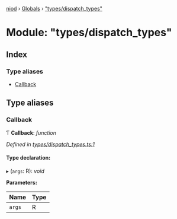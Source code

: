 [niod](../README.md) › [Globals](../globals.md) › ["types/dispatch_types"](_types_dispatch_types_.md)

# Module: "types/dispatch_types"

## Index

### Type aliases

* [Callback](_types_dispatch_types_.md#callback)

## Type aliases

###  Callback

Ƭ **Callback**: *function*

*Defined in [types/dispatch_types.ts:1](https://github.com/Ked57/NIOD/blob/3d4f24b/src/types/dispatch_types.ts#L1)*

#### Type declaration:

▸ (`args`: R): *void*

**Parameters:**

Name | Type |
------ | ------ |
`args` | R |
